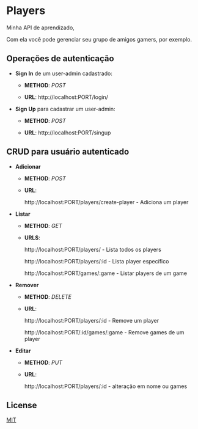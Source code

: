 
# Players

  

Minha API de aprendizado,

  

Com ela você pode gerenciar seu grupo de amigos gamers, por exemplo.

  

## Operações de autenticação

*  **Sign In** de um user-admin cadastrado:

	* **METHOD**: *POST*

	*  **URL**: http://localhost:PORT/login/

  

*  **Sign Up** para cadastrar um user-admin:

	*  **METHOD**: *POST*

	*  **URL**: http://localhost:PORT/singup

  
  

## CRUD para usuário autenticado

  
  

*  **Adicionar**

	*  **METHOD**: *POST*

	*  **URL**:

		http://localhost:PORT/players/create-player - Adiciona um player

*  **Listar**

	*  **METHOD**: *GET*

	*  **URLS**:

		http://localhost:PORT/players/ - Lista todos os players

		http://localhost:PORT/players/:id - Lista player específico

		http://localhost:PORT/games/:game - Listar players de um game

*  **Remover**

	*  **METHOD**: *DELETE*

	*  **URL**:
	
		http://localhost:PORT/players/:id - Remove um player

		http://localhost:PORT/:id/games/:game - Remove games de um player

*  **Editar**

	*  **METHOD**: *PUT*

	*  **URL**:

		http://localhost:PORT/players/:id - alteração em nome ou games

## License

[MIT](https://choosealicense.com/licenses/mit/)
